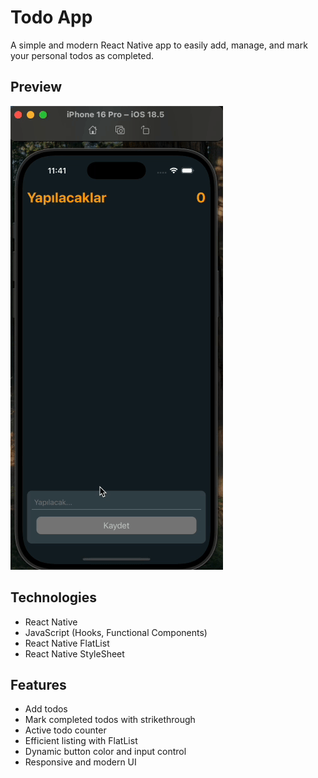 # Todo App

A simple and modern React Native app to easily add, manage, and mark your personal todos as completed.

## Preview

![App Preview](public/todo-app.gif)

## Technologies

- React Native
- JavaScript (Hooks, Functional Components)
- React Native FlatList
- React Native StyleSheet

## Features

- Add todos
- Mark completed todos with strikethrough
- Active todo counter
- Efficient listing with FlatList
- Dynamic button color and input control
- Responsive and modern UI
